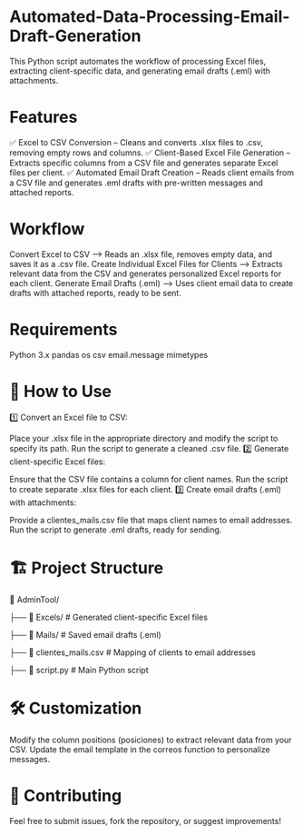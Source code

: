 # Automated-Data-Processing-Email-Draft-Generation

This Python script automates the workflow of processing Excel files, extracting client-specific data, and generating email drafts (.eml) with attachments.

# Features
✅ Excel to CSV Conversion – Cleans and converts .xlsx files to .csv, removing empty rows and columns.
✅ Client-Based Excel File Generation – Extracts specific columns from a CSV file and generates separate Excel files per client.
✅ Automated Email Draft Creation – Reads client emails from a CSV file and generates .eml drafts with pre-written messages and attached reports.

# Workflow
Convert Excel to CSV --> Reads an .xlsx file, removes empty data, and saves it as a .csv file.
Create Individual Excel Files for Clients --> Extracts relevant data from the CSV and generates personalized Excel reports for each client.
Generate Email Drafts (.eml) --> Uses client email data to create drafts with attached reports, ready to be sent.

# Requirements
Python 3.x
pandas
os
csv
email.message
mimetypes

# 📌 How to Use
1️⃣ Convert an Excel file to CSV:

Place your .xlsx file in the appropriate directory and modify the script to specify its path.
Run the script to generate a cleaned .csv file.
2️⃣ Generate client-specific Excel files:

Ensure that the CSV file contains a column for client names.
Run the script to create separate .xlsx files for each client.
3️⃣ Create email drafts (.eml) with attachments:

Provide a clientes_mails.csv file that maps client names to email addresses.
Run the script to generate .eml drafts, ready for sending.

# 🏗 Project Structure

📂 AdminTool/

 ├── 📂 Excels/         # Generated client-specific Excel files
 
 ├── 📂 Mails/          # Saved email drafts (.eml)
 
 ├── 📄 clientes_mails.csv  # Mapping of clients to email addresses
 
 ├── 📄 script.py       # Main Python script

# 🛠 Customization

Modify the column positions (posiciones) to extract relevant data from your CSV.
Update the email template in the correos function to personalize messages.

# 🚀 Contributing

Feel free to submit issues, fork the repository, or suggest improvements!

 
